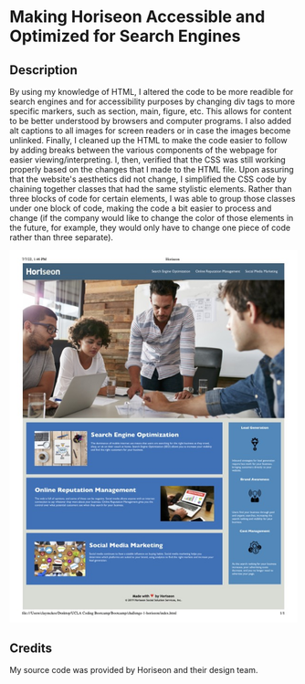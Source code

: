 # Making Horiseon Accessible and Optimized for Search Engines

## Description

By using my knowledge of HTML, I altered the code to be more readible for search engines and for accessibility purposes by changing div tags to more specific markers, such as section, main, figure, etc. This allows for content to be better understood by browsers and computer programs. I also added alt captions to all images for screen readers or in case the images become unlinked. Finally, I cleaned up the HTML to make the code easier to follow by adding breaks between the various components of the webpage for easier viewing/interpreting. I, then, verified that the CSS was still working properly based on the changes that I made to the HTML file. Upon assuring that the website's aesthetics did not change, I simplified the CSS code by chaining together classes that had the same stylistic elements. Rather than three blocks of code for certain elements, I was able to group those classes under one block of code, making the code a bit easier to process and change (if the company would like to change the color of those elements in the future, for example, they would only have to change one piece of code rather than three separate).

<img src="./assets/images/horiseon-readme-img.jpg" alt="Horiseon's Website Screenshot" />

## Credits

My source code was provided by Horiseon and their design team.